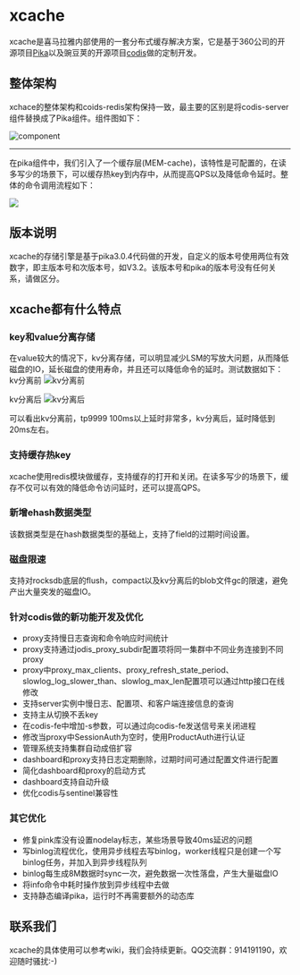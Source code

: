 # xcache
xcache是喜马拉雅内部使用的一套分布式缓存解决方案，它是基于360公司的开源项目[Pika](https://github.com/Qihoo360/pika)以及豌豆荚的开源项目[codis](https://github.com/CodisLabs/codis)做的定制开发。

## 整体架构
xchace的整体架构和coids-redis架构保持一致，最主要的区别是将codis-server组件替换成了Pika组件。组件图如下：  

![component](https://github.com/XimalayaCloud/xcache/blob/master/doc/pictures/component.png)

---
在pika组件中，我们引入了一个缓存层(MEM-cache)，该特性是可配置的，在读多写少的场景下，可以缓存热key到内存中，从而提高QPS以及降低命令延时。整体的命令调用流程如下：

![](https://github.com/XimalayaCloud/xcache/blob/master/doc/pictures/flowchart.png)

## 版本说明
xcache的存储引擎是基于pika3.0.4代码做的开发，自定义的版本号使用两位有效数字，即主版本号和次版本号，如V3.2。该版本号和pika的版本号没有任何关系，请做区分。

## xcache都有什么特点
### key和value分离存储
在value较大的情况下，kv分离存储，可以明显减少LSM的写放大问题，从而降低磁盘的IO，延长磁盘的使用寿命，并且还可以降低命令的延时。测试数据如下：  
kv分离前
![kv分离前](https://github.com/XimalayaCloud/xcache/blob/master/doc/pictures/blobkv/nemo_rw_proxy.png)


kv分离后
![kv分离后](https://github.com/XimalayaCloud/xcache/blob/master/doc/pictures/blobkv/optimize.png)

可以看出kv分离前，tp9999 100ms以上延时非常多，kv分离后，延时降低到20ms左右。

### 支持缓存热key
xcache使用redis模块做缓存，支持缓存的打开和关闭。在读多写少的场景下，缓存不仅可以有效的降低命令访问延时，还可以提高QPS。

### 新增ehash数据类型
该数据类型是在hash数据类型的基础上，支持了field的过期时间设置。

### 磁盘限速
支持对rocksdb底层的flush，compact以及kv分离后的blob文件gc的限速，避免产出大量突发的磁盘IO。

### 针对codis做的新功能开发及优化
- proxy支持慢日志查询和命令响应时间统计
- proxy支持通过jodis_proxy_subdir配置项将同一集群中不同业务连接到不同proxy
- proxy中proxy_max_clients、proxy_refresh_state_period、slowlog_log_slower_than、slowlog_max_len配置项可以通过http接口在线修改
- 支持server实例中慢日志、配置项、和客户端连接信息的查询
- 支持主从切换不丢key
- 在codis-fe中增加-s参数，可以通过向codis-fe发送信号来关闭进程
- 修改当proxy中SessionAuth为空时，使用ProductAuth进行认证
- 管理系统支持集群自动成倍扩容
- dashboard和proxy支持日志定期删除，过期时间可通过配置文件进行配置
- 简化dashboard和proxy的启动方式
- dashboard支持自动升级
- 优化codis与sentinel兼容性

### 其它优化
- 修复pink库没有设置nodelay标志，某些场景导致40ms延迟的问题
- 写binlog流程优化，使用异步线程去写binlog，worker线程只是创建一个写binlog任务，并加入到异步线程队列
- binlog每生成8M数据时sync一次，避免数据一次性落盘，产生大量磁盘IO
- 将info命令中耗时操作放到异步线程中去做
- 支持静态编译pika，运行时不再需要额外的动态库

## 联系我们
xcache的具体使用可以参考wiki，我们会持续更新。QQ交流群：914191190，欢迎随时骚扰:-)
